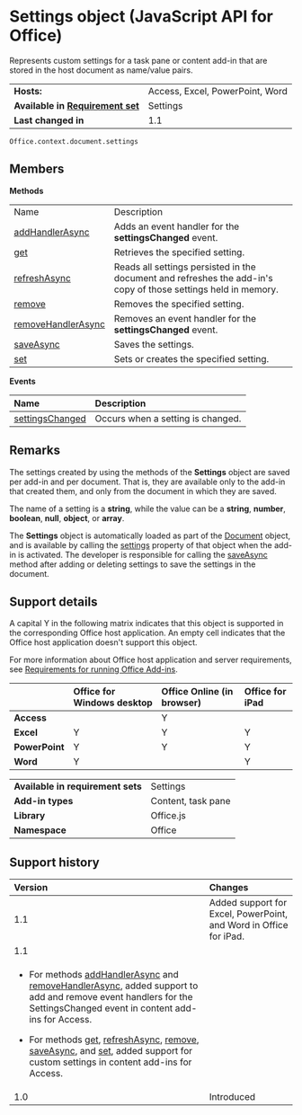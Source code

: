 
# Settings object (JavaScript API for Office)
Represents custom settings for a task pane or content add-in that are stored in the host document as name/value pairs.

|||
|:-----|:-----|
|**Hosts:**|Access, Excel, PowerPoint, Word|
|**Available in [Requirement set](http://msdn.microsoft.com/library/6b6702f2-b0a5-46ab-a356-8dda897ca8ae%28Office.15%29.aspx)**|Settings|
|**Last changed in**|1.1|

```
Office.context.document.settings
```


## Members


**Methods**

|||
|:-----|:-----|
|Name|Description|
|[addHandlerAsync](../../reference/shared/settings.addhandlerasync.md)|Adds an event handler for the  **settingsChanged** event.|
|[get](../../reference/shared/settings.get.md)|Retrieves the specified setting.|
|[refreshAsync](../../reference/shared/settings.refreshasync.md)|Reads all settings persisted in the document and refreshes the add-in's copy of those settings held in memory.|
|[remove](../../reference/shared/settings.remove.md)|Removes the specified setting.|
|[removeHandlerAsync](../../reference/shared/settings.removehandlerasync.md)|Removes an event handler for the  **settingsChanged** event.|
|[saveAsync](../../reference/shared/settings.saveasync.md)|Saves the settings.|
|[set](../../reference/shared/settings.set.md)|Sets or creates the specified setting.|

**Events**


|**Name**|**Description**|
|:-----|:-----|
|[settingsChanged](../../reference/shared/settings.settingschangedevent.md)|Occurs when a setting is changed.|

## Remarks

The settings created by using the methods of the  **Settings** object are saved per add-in and per document. That is, they are available only to the add-in that created them, and only from the document in which they are saved.

The name of a setting is a  **string**, while the value can be a  **string**,  **number**,  **boolean**,  **null**,  **object**, or  **array**.

The  **Settings** object is automatically loaded as part of the [Document](../../reference/shared/document.md) object, and is available by calling the [settings](../../reference/shared/document.settings.md) property of that object when the add-in is activated. The developer is responsible for calling the [saveAsync](../../reference/shared/settings.saveasync.md) method after adding or deleting settings to save the settings in the document.


## Support details


A capital Y in the following matrix indicates that this object is supported in the corresponding Office host application. An empty cell indicates that the Office host application doesn't support this object.

For more information about Office host application and server requirements, see [Requirements for running Office Add-ins](http://msdn.microsoft.com/library/67340567-bb9a-498c-96d3-3f52f28c16bc%28Office.15%29.aspx).


||**Office for Windows desktop**|**Office Online (in browser)**|**Office for iPad**|
|:-----|:-----|:-----|:-----|
|**Access**||Y||
|**Excel**|Y|Y|Y|
|**PowerPoint**|Y|Y|Y|
|**Word**|Y||Y|

|||
|:-----|:-----|
|**Available in requirement sets**|Settings|
|**Add-in types**|Content, task pane|
|**Library**|Office.js|
|**Namespace**|Office|

## Support history




|**Version**|**Changes**|
|:-----|:-----|
|1.1|Added support for Excel, PowerPoint, and Word in Office for iPad.|
|1.1|
<ul xmlns:xlink="http://www.w3.org/1999/xlink" xmlns:mtps="http://msdn2.microsoft.com/mtps" xmlns:MSHelp="http://msdn.microsoft.com/mshelp" xmlns:mshelp="http://msdn.microsoft.com/mshelp" xmlns:ddue="http://ddue.schemas.microsoft.com/authoring/2003/5" xmlns:msxsl="urn:schemas-microsoft-com:xslt"><li><p>For methods <a href="7c4780cf-a779-4ac9-a362-c0bacae64a96.htm">addHandlerAsync</a> and <a href="735a255b-2a86-4b43-b1fa-e2a305815615.htm">removeHandlerAsync</a>, added support  to add and remove event handlers for the <span class="keyword">SettingsChanged</span> event in content add-ins for Access. </p></li><li><p>For methods  <a href="aeac06dd-994e-4235-b208-1bd117395296.htm">get</a>, <a href="53a52c47-24b4-4d2d-b840-fe1b242cd795.htm">refreshAsync</a>, <a href="a92446bf-de65-45bd-8412-36ea8e77c5a2.htm">remove</a>, <a href="7147c221-937c-477c-98a6-f59d6200c27b.htm">saveAsync</a>, and <a href="4e2c9758-953e-41e8-aca6-d8daf764a584.htm">set</a>, added support for custom settings in content add-ins for Access.</p></li></ul>|
|1.0|Introduced|
